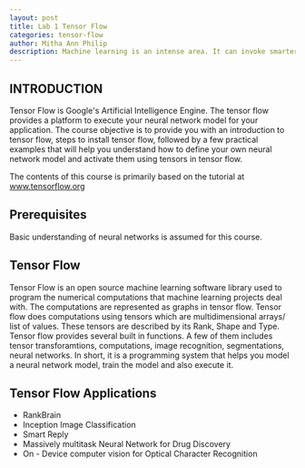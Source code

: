 ```yaml
---
layout: post
title: Lab 1 Tensor Flow
categories: tensor-flow
author: Mitha Ann Philip
description: Machine learning is an intense area. It can invoke smarter and innovative products for future technologies. Tensor Flow is one tool that provides a platform to make it practical. This is lab will provide an introduction on Tensor Flow.
---
```


## INTRODUCTION
 Tensor Flow is Google's Artificial Intelligence Engine. The tensor flow provides a platform to execute your neural network model for your application. The course objective is to provide you with an introduction to tensor flow, steps to install tensor flow, followed by a few practical examples that will help you understand how to define your own neural network model and activate them using tensors in tensor flow. 

The contents of this course is primarily based on the tutorial at www.tensorflow.org 

## Prerequisites
Basic understanding of neural networks is assumed for this course. 

## Tensor Flow 

Tensor Flow is an open source machine learning software library used to program the numerical computations that machine learning projects deal with. The computations are represented as graphs in tensor flow. Tensor flow does computations using tensors which are multidimensional arrays/ list of values. These tensors are described by its Rank, Shape and Type. Tensor flow provides several built in functions. A few of them includes tensor transforamtions, computations, image recognition, segmentations, neural networks. In short, it is a programming system that helps you model a neural network model, train the model and also execute it. 

## Tensor Flow Applications
- RankBrain
- Inception Image Classification
- Smart Reply
- Massively multitask Neural Network for Drug Discovery
- On - Device computer vision for Optical Character Recognition
